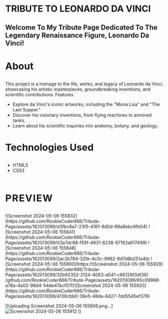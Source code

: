 <h1 style="text-transform: uppercase;">Tribute to Leonardo da Vinci </h1>

<h2 style="text-transform: capitalize;">Welcome to my tribute page dedicated to the legendary Renaissance figure, Leonardo da Vinci!</h2>

<h3 style="text-transform: capitalize; font-size:30px;">About</h3>

<p>This project is a homage to the life, works, and legacy of Leonardo da Vinci, showcasing his artistic masterpieces, groundbreaking inventions, and scientific contributions.
Features</p>

<ul>
    <li> Explore da Vinci's iconic artworks, including the "Mona Lisa" and "The Last Supper."</li>
    <li> Discover his visionary inventions, from flying machines to armored tanks.</li>
    <li> Learn about his scientific inquiries into anatomy, botany, and geology.</li>
</ul>

<h3 style="text-transform: capitalize; font-size:30px;">Technologies Used</h3>
<ul>
    <li>HTML5</li>
    <li>CSS3</li>
</ul>

<br>

<p style="text-transform: Uppercase; font-size:30px; font-weight:bold; letter-spacing:2px;">preview</p>
![Screenshot 2024-05-06 155832](https://github.com/RookieCoder666/Tribute-Page/assets/162013099/d3fbc8a7-23f5-4161-8d0d-98a8ebc9fb04)
![Screenshot 2024-05-06 155841](https://github.com/RookieCoder666/Tribute-Page/assets/162013099/03a7dc68-f55f-4931-8238-67162a617499)
![Screenshot 2024-05-06 155848](https://github.com/RookieCoder666/Tribute-Page/assets/162013099/2ac2b784-32fe-4c0c-9962-8d7d8b251a4b)
![Screenshot 2024-05-06 155900](https:/![Screenshot 2024-05-06 155929](https://github.com/RookieCoder666/Tribute-Page/assets/162013099/32b92352-2124-4063-a041-c66126f3df36)
/github.com/RookieCoder666/Tribute-Page/assets/162013099/65c09968-a78a-4a02-98d4-54de47acf07f)![Screenshot 2024-05-06 155920](https://github.com/RookieCoder666/Tribute-Page/assets/162013099/4136cbb0-39e5-48da-8427-7dd5545ef379)

![Uploading Screenshot 2024-05-06 155906.png…]![Screenshot 2024-05-06 155912](https://github.com/RookieCoder666/Tribute-Page/assets/162013099/9c816abe-1bad-4897-87e6-d2257ddedfac)
()
